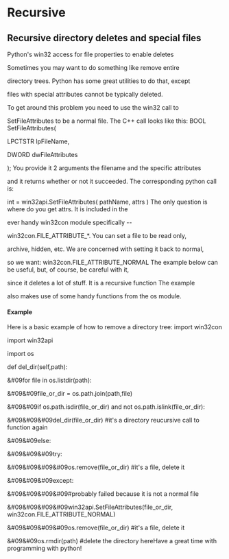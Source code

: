 # Recursive

## Recursive directory deletes and special files
Python's win32 access for file properties to enable deletes

Sometimes you may want to do something like remove entire 

directory trees. Python has some great utilities to do that, except 

files with special attributes cannot be typically deleted.

To get around this problem you need to use the win32 call to 

SetFileAttributes to be a normal file.
The C++ call looks like this:
BOOL SetFileAttributes( 

LPCTSTR lpFileName, 

DWORD dwFileAttributes 

);
You provide it 2 arguments the filename and the specific attributes 

and it returns whether or not it succeeded.
The corresponding python call is: 

int = win32api.SetFileAttributes( pathName, attrs )
The only question is where do you get attrs. It is included in the 

ever handy win32con module specifically -- 

win32con.FILE_ATTRIBUTE_*. You can set a file to be read only, 

archive, hidden, etc. We are concerned with setting it back to normal, 

so we want: win32con.FILE_ATTRIBUTE_NORMAL
The example below can be useful, but, of course, be careful with it, 

since it deletes a lot of stuff. It is a recursive function  The example 

also makes use of some handy functions from the os module.

#### Example
Here is a basic example of how to remove a directory tree:
import win32con

import win32api

import os



def del_dir(self,path):

&#09for file in os.listdir(path):

&#09&#09file_or_dir = os.path.join(path,file)

&#09&#09if os.path.isdir(file_or_dir) and not os.path.islink(file_or_dir):

&#09&#09&#09del_dir(file_or_dir) #it's a directory reucursive call to function again

&#09&#09else:

&#09&#09&#09try:

&#09&#09&#09&#09os.remove(file_or_dir) #it's a file, delete it

&#09&#09&#09except:

&#09&#09&#09&#09#probably failed because it is not a normal file

&#09&#09&#09&#09win32api.SetFileAttributes(file_or_dir, win32con.FILE_ATTRIBUTE_NORMAL)

&#09&#09&#09&#09os.remove(file_or_dir) #it's a file, delete it

&#09&#09os.rmdir(path) #delete the directory hereHave a great time with programming with python!
